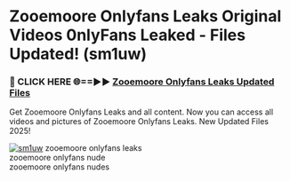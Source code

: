 # Zooemoore Onlyfans Leaks Original Videos 0nlyFans Leaked - Files Updated! (sm1uw)

<h3>🔴 CLICK HERE 🌐==►► <a href="https://hideuri.com/03YgE1" rel="nofollow">Zooemoore Onlyfans Leaks Updated Files</a></h3>

Get Zooemoore Onlyfans Leaks and all content. Now you can access all videos and pictures of Zooemoore Onlyfans Leaks. New Updated Files 2025!

[![sm1uw](https://i.imgur.com/NaUBvic.gif)](https://hideuri.com/03YgE1)
zooemoore onlyfans leaks<br>
zooemoore onlyfans nude<br>
zooemoore onlyfans nudes